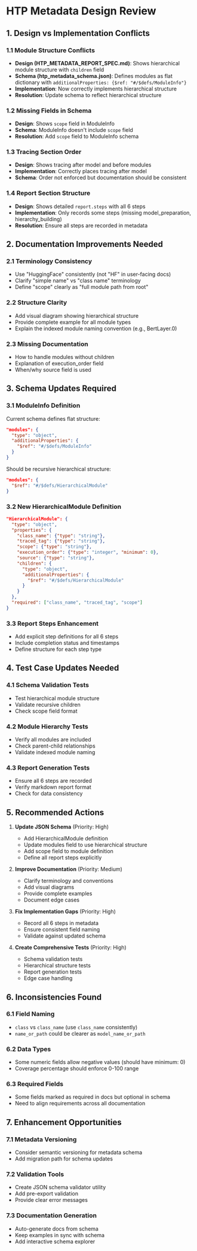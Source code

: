 # HTP Metadata Design Review

## 1. Design vs Implementation Conflicts

### 1.1 Module Structure Conflicts
- **Design (HTP_METADATA_REPORT_SPEC.md)**: Shows hierarchical module structure with `children` field
- **Schema (htp_metadata_schema.json)**: Defines modules as flat dictionary with `additionalProperties: {$ref: "#/$defs/ModuleInfo"}`
- **Implementation**: Now correctly implements hierarchical structure
- **Resolution**: Update schema to reflect hierarchical structure

### 1.2 Missing Fields in Schema
- **Design**: Shows `scope` field in ModuleInfo
- **Schema**: ModuleInfo doesn't include `scope` field
- **Resolution**: Add `scope` field to ModuleInfo schema

### 1.3 Tracing Section Order
- **Design**: Shows tracing after model and before modules
- **Implementation**: Correctly places tracing after model
- **Schema**: Order not enforced but documentation should be consistent

### 1.4 Report Section Structure
- **Design**: Shows detailed `report.steps` with all 6 steps
- **Implementation**: Only records some steps (missing model_preparation, hierarchy_building)
- **Resolution**: Ensure all steps are recorded in metadata

## 2. Documentation Improvements Needed

### 2.1 Terminology Consistency
- Use "HuggingFace" consistently (not "HF" in user-facing docs)
- Clarify "simple name" vs "class name" terminology
- Define "scope" clearly as "full module path from root"

### 2.2 Structure Clarity
- Add visual diagram showing hierarchical structure
- Provide complete example for all module types
- Explain the indexed module naming convention (e.g., BertLayer.0)

### 2.3 Missing Documentation
- How to handle modules without children
- Explanation of execution_order field
- When/why source field is used

## 3. Schema Updates Required

### 3.1 ModuleInfo Definition
Current schema defines flat structure:
```json
"modules": {
  "type": "object",
  "additionalProperties": {
    "$ref": "#/$defs/ModuleInfo"
  }
}
```

Should be recursive hierarchical structure:
```json
"modules": {
  "$ref": "#/$defs/HierarchicalModule"
}
```

### 3.2 New HierarchicalModule Definition
```json
"HierarchicalModule": {
  "type": "object",
  "properties": {
    "class_name": {"type": "string"},
    "traced_tag": {"type": "string"},
    "scope": {"type": "string"},
    "execution_order": {"type": "integer", "minimum": 0},
    "source": {"type": "string"},
    "children": {
      "type": "object",
      "additionalProperties": {
        "$ref": "#/$defs/HierarchicalModule"
      }
    }
  },
  "required": ["class_name", "traced_tag", "scope"]
}
```

### 3.3 Report Steps Enhancement
- Add explicit step definitions for all 6 steps
- Include completion status and timestamps
- Define structure for each step type

## 4. Test Case Updates Needed

### 4.1 Schema Validation Tests
- Test hierarchical module structure
- Validate recursive children
- Check scope field format

### 4.2 Module Hierarchy Tests
- Verify all modules are included
- Check parent-child relationships
- Validate indexed module naming

### 4.3 Report Generation Tests
- Ensure all 6 steps are recorded
- Verify markdown report format
- Check for data consistency

## 5. Recommended Actions

1. **Update JSON Schema** (Priority: High)
   - Add HierarchicalModule definition
   - Update modules field to use hierarchical structure
   - Add scope field to module definition
   - Define all report steps explicitly

2. **Improve Documentation** (Priority: Medium)
   - Clarify terminology and conventions
   - Add visual diagrams
   - Provide complete examples
   - Document edge cases

3. **Fix Implementation Gaps** (Priority: High)
   - Record all 6 steps in metadata
   - Ensure consistent field naming
   - Validate against updated schema

4. **Create Comprehensive Tests** (Priority: High)
   - Schema validation tests
   - Hierarchical structure tests
   - Report generation tests
   - Edge case handling

## 6. Inconsistencies Found

### 6.1 Field Naming
- `class` vs `class_name` (use `class_name` consistently)
- `name_or_path` could be clearer as `model_name_or_path`

### 6.2 Data Types
- Some numeric fields allow negative values (should have minimum: 0)
- Coverage percentage should enforce 0-100 range

### 6.3 Required Fields
- Some fields marked as required in docs but optional in schema
- Need to align requirements across all documentation

## 7. Enhancement Opportunities

### 7.1 Metadata Versioning
- Consider semantic versioning for metadata schema
- Add migration path for schema updates

### 7.2 Validation Tools
- Create JSON schema validator utility
- Add pre-export validation
- Provide clear error messages

### 7.3 Documentation Generation
- Auto-generate docs from schema
- Keep examples in sync with schema
- Add interactive schema explorer
